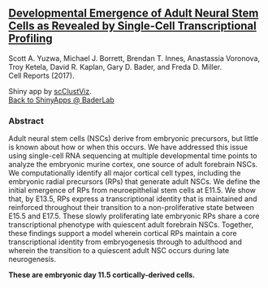 ## [Developmental Emergence of Adult Neural Stem Cells as Revealed by Single-Cell Transcriptional Profiling](https://doi.org/10.1016/j.celrep.2017.12.017)
Scott A. Yuzwa, Michael J. Borrett, Brendan T. Innes, Anastassia Voronova, Troy Ketela, David R. Kaplan, Gary D. Bader, and Freda D. Miller.  
Cell Reports (2017).  

Shiny app by [scClustViz](https://baderlab.github.io/scClustViz).  
[Back to ShinyApps @ BaderLab](http://shiny.baderlab.org)

### Abstract
Adult neural stem cells (NSCs) derive from embryonic precursors, but little 
is known about how or when this occurs. We have addressed this issue using single-cell 
RNA sequencing at multiple developmental time points to analyze the embryonic murine 
cortex, one source of adult forebrain NSCs. We computationally identify all major 
cortical cell types, including the embryonic radial precursors (RPs) that generate 
adult NSCs. We define the initial emergence of RPs from neuroepithelial stem cells at 
E11.5. We show that, by E13.5, RPs express a transcriptional identity that is 
maintained and reinforced throughout their transition to a non-proliferative state 
between E15.5 and E17.5. These slowly proliferating late embryonic RPs share a core 
transcriptional phenotype with quiescent adult forebrain NSCs. Together, these 
findings support a model wherein cortical RPs maintain a core transcriptional identity 
from embryogenesis through to adulthood and wherein the transition to a quiescent 
adult NSC occurs during late neurogenesis.  

**These are embryonic day 11.5 cortically-derived cells.**
